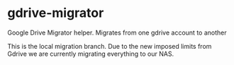 # gdrive-migrator
Google Drive Migrator helper. Migrates from one gdrive account to another

This is the local migration branch. Due to the new imposed limits from Gdrive we are currently migrating everything to our NAS.
